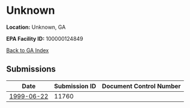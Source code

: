 # Unknown

**Location:** Unknown, GA

**EPA Facility ID:** 100000124849

[Back to GA Index](../../index.md)

## Submissions

| Date | Submission ID | Document Control Number |
|------|--------------|-------------------------|
| [1999-06-22](submissions/11760.md) | 11760 |  |
